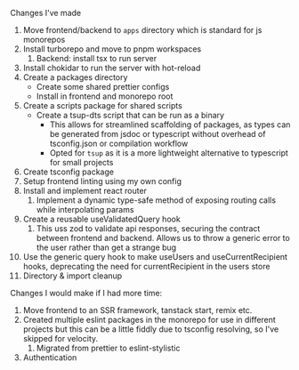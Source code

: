 Changes I've made

1. Move frontend/backend to `apps` directory which is standard for js monorepos
1. Install turborepo and move to pnpm workspaces
   1. Backend: install tsx to run server
1. Install chokidar to run the server with hot-reload
1. Create a packages directory
   - Create some shared prettier configs
   - Install in frontend and monorepo root
1. Create a scripts package for shared scripts
   - Create a tsup-dts script that can be run as a binary
     - This allows for streamlined scaffolding of packages, as types can be generated from jsdoc or typescript without overhead of tsconfig.json or compilation workflow
     - Opted for `tsup` as it is a more lightweight alternative to typescript for small projects
1. Create tsconfig package
1. Setup frontend linting using my own config
1. Install and implement react router
   1. Implement a dynamic type-safe method of exposing routing calls while interpolating params
1. Create a reusable useValidatedQuery hook
   1. This uss zod to validate api responses, securing the contract between frontend and backend. Allows us to throw a generic error to the user rather than get a strange bug
1. Use the generic query hook to make useUsers and useCurrentRecipient hooks, deprecating the need for currentRecipient in the users store
1. Directory & import cleanup

Changes I would make if I had more time:

1. Move frontend to an SSR framework, tanstack start, remix etc.
1. Created multiple eslint packages in the monorepo for use in different projects but this can be a little fiddly due to tsconfig resolving, so I've skipped for velocity.
   1. Migrated from prettier to eslint-stylistic
1. Authentication

